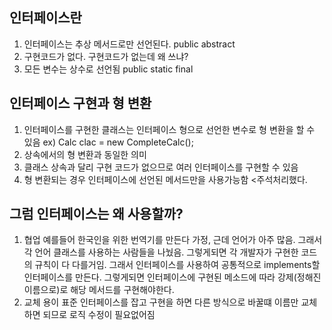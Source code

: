 인터페이스란
----------------------
1. 인터페이스는 추상 메서드로만 선언된다. public abstract
2. 구현코드가 없다. 구현코드가 없는데 왜 쓰냐?
3. 모든 변수는 상수로 선언됨 public static final

인터페이스 구현과 형 변환
---------------------
1. 인터페이스를 구현한 클래스는 인터페이스 형으로 선언한 변수로 형 변환을 할 수 있음
ex) Calc clac = new CompleteCalc();
2. 상속에서의 형 변환과 동일한 의미
3. 클래스 상속과 달리 구현 코드가 없으므로 여러 인터페이스를 구현할 수 있음
4. 형 변환되는 경우 인터페이스에 선언된 메서드만을 사용가능함 <주석처리했다.


그럼 인터페이스는 왜 사용할까?
-------------------------
1. 협업
예를들어 한국인을 위한 번역기를 만든다 가정, 근데 언어가 아주 많음. 그래서 각 언어 클래스를
사용하는 사람들을 나눴음. 그렇게되면 각 개발자가 구현한 코드의 규칙이 다 다를거임.
그래서 인터페이스를 사용하여 공통적으로 implements할 인터페이스를 만든다.
그렇게되면 인터페이스에 구현된 메소드에 따라 강제(정해진 이름으로)로 해당 메서드를 구현해야한다.
2. 교체 용이
표준 인터페이스를 잡고 구현을 하면 다른 방식으로 바꿀떄 이름만 교체하면 되므로 로직 수정이 필요없어짐
